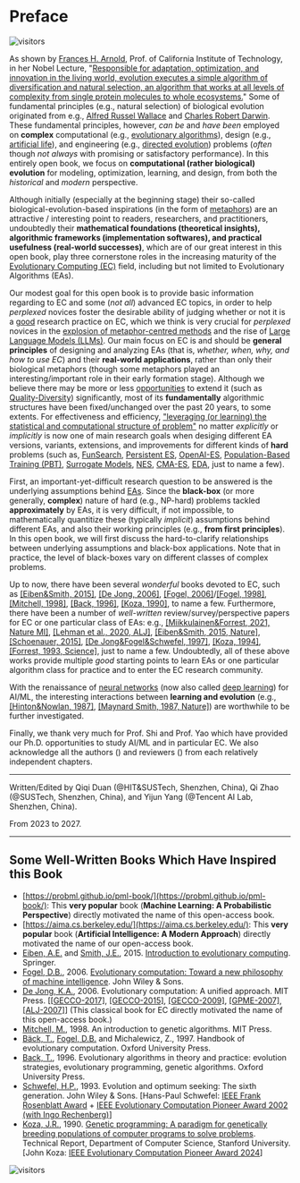# Preface

![visitors](https://visitor-badge.laobi.icu/badge?page_id=Evolutionary-Intelligence.ECAMP-Preface)

As shown by [Frances H. Arnold](http://fhalab.caltech.edu/), Prof. of California Institute of
Technology, in her Nobel Lecture, "[Responsible for adaptation, optimization, and innovation in
the living world, evolution executes a simple algorithm of diversification and natural selection,
an algorithm that works at all levels of complexity from single protein molecules to whole
ecosystems.](https://www.nobelprize.org/uploads/2018/10/arnold-lecture.pdf)" Some of fundamental
principles (e.g., natural selection) of biological evolution originated from e.g., [Alfred Russel
Wallace](https://tinyurl.com/yvwmuv9b) and [Charles Robert Darwin](https://tinyurl.com/5ywts76r).
These fundamental principles, however, *can be* and *have been* employed on **complex**
computational (e.g., [evolutionary algorithms](https://tinyurl.com/y57b2r96)), design (e.g.,
[artificial life](https://direct.mit.edu/artl)), and engineering (e.g., [directed
evolution](http://fhalab.caltech.edu/)) problems (*often* though *not always* with promising or
satisfactory performance). In this entirely open book, we focus on **computational (rather
biological) evolution** for modeling, optimization, learning, and design, from both the
*historical* and *modern* perspective.

Although initially (especially at the beginning stage) their so-called biological-evolution-based
inspirations (in the form of [metaphors](https://tinyurl.com/mtmwez9h)) are an attractive /
interesting point to readers, researchers, and practitioners, undoubtedly their **mathematical
foundations (theoretical insights), algorithmic frameworks (implementation softwares), and
practical usefulness (real-world successes)**, which are of our great interest in this open book,
play three cornerstone roles in the increasing maturity of the [Evolutionary Computing
(EC)](https://tinyurl.com/48r89bv2) field, including but not limited to Evolutionary Algorithms
(EAs).

Our modest goal for this open book is to provide basic information regarding to EC and some
(*not all*) advanced EC topics, in order to help *perplexed* novices foster the desirable ability
of judging whether or not it is a [good](https://tinyurl.com/msxvdkfb) research practice on EC,
which we think is very crucial for *perplexed* novices in the [explosion of metaphor-centred
methods](https://publications.aston.ac.uk/id/eprint/44574/1/ALIFE_LLCS.pdf) and the rise of
[Large Language Models (LLMs)](https://chat.openai.com/). Our main focus on EC is and should be
**general principles** of designing and analyzing EAs (that is, *whether, when, why, and how to
use EC*) and their **real-world applications**, rather than only their biological metaphors
(though some metaphors played an interesting/important role in their early formation stage).
Although we believe there may be more or less [opportunities](https://tinyurl.com/mpdhne4f)
to extend it (such as [Quality-Diversity](https://tinyurl.com/3c5bzumz)) significantly, most of
its **fundamentally** algorithmic structures have been fixed/unchanged over the past 20 years,
to some extents. For effectiveness and efficiency, ["leveraging (or learning) the statistical
and computational structure of problem"](https://www.nowpublishers.com/article/Details/MAL-070)
no matter *explicitly* or *implicitly* is now one of main research goals when desiging different
EA versions, variants, extensions, and improvements for different kinds of **hard** problems
(such as, [FunSearch](https://www.nature.com/articles/s41586-023-06924-6),
[Persistent ES](https://icml.cc/virtual/2021/poster/10175),
[OpenAI-ES](https://openai.com/index/evolution-strategies/),
[Population-Based Training (PBT)](https://tinyurl.com/428mrb4f),
[Surrogate Models](),
[NES](https://www.jmlr.org/papers/volume15/wierstra14a/wierstra14a.pdf),
[CMA-ES](https://jmlr.org/papers/volume18/14-467/14-467.pdf),
[EDA](https://jmlr.org/papers/volume24/22-0628/22-0628.pdf),
just to name a few).

First, an important-yet-difficult research question to be answered is the underlying assumptions
behind [EAs](https://www.nature.com/articles/nature14544). Since the **black-box** (or more
generally, **complex**) nature of hard (e.g., NP-hard) problems tackled **approximately** by EAs,
it is very difficult, if not impossible, to mathematically quantitize these (typically *implicit*)
assumptions behind different EAs, and also their working principles (e.g., **from first
principles**). In this open book, we will first discuss the hard-to-clarify relationships between
underlying assumptions and black-box applications. Note that in practice, the level of black-boxes
vary on different classes of complex problems.

Up to now, there have been several *wonderful* books devoted to EC, such as [[Eiben&Smith, 2015]](https://link.springer.com/book/10.1007/978-3-662-44874-8), [[De Jong, 2006]](https://ieeexplore.ieee.org/book/6267245), [[Fogel, 2006]](https://ieeexplore.ieee.org/book/5237910)/[[Fogel, 1998]](https://ieeexplore.ieee.org/book/5263042), [[Mitchell, 1998]](https://direct.mit.edu/books/book/4675/An-Introduction-to-Genetic-Algorithms), [[Back, 1996]](https://academic.oup.com/book/40791), [[Koza, 1990]](http://infolab.stanford.edu/pub/cstr/reports/cs/tr/90/1314/CS-TR-90-1314.pdf), to name a few. Furthermore, there have been a number of *well-written* review/survey/perspective papers for EC or one particular class of EAs: e.g., [[Miikkulainen&Forrest, 2021, Nature MI]](https://www.nature.com/articles/s42256-020-00278-8), [[Lehman et al., 2020, ALJ]](https://direct.mit.edu/artl/article/26/2/274/93255/The-Surprising-Creativity-of-Digital-Evolution-A), [[Eiben&Smith, 2015, Nature]](https://www.nature.com/articles/nature14544), [[Schoenauer, 2015]](https://link.springer.com/chapter/10.1007/978-94-017-9014-7_28), [[De Jong&Fogel&Schwefel, 1997]](https://www.taylorfrancis.com/chapters/edit/10.1201/9781482268713-13/history-evolutionary-computation), [[Koza, 1994]](), [[Forrest, 1993, Science]](https://www.science.org/doi/10.1126/science.8346439), just to name a few. Undoubtedly, all of these above works provide multiple *good* starting points to learn EAs or one particular algorithm class for practice and to enter the EC research community.

With the renaissance of [neural networks](https://www.sciencedirect.com/science/article/abs/pii/S0893608014002135) (now also called [deep learning](https://www.nature.com/articles/nature14539)) for AI/ML, the interesting interactions between **learning and evolution** (e.g., [[Hinton&Nowlan, 1987]](https://www.cs.toronto.edu/~hinton/absps/baldwin.pdf), [[Maynard Smith, 1987, Nature]](https://www.cs.toronto.edu/~hinton/absps/maynardsmith.pdf)) are worthwhile to be further investigated.

Finally, we thank very much for Prof. Shi and Prof. Yao which have provided our
Ph.D. opportunities to study AI/ML and in particular EC. We also acknowledge
all the authors () and reviewers () from each relatively independent chapters.

************** *** **************
Written/Edited by Qiqi Duan (@HIT&SUSTech, Shenzhen, China),
Qi Zhao (@SUSTech, Shenzhen, China), and
Yijun Yang (@Tencent AI Lab, Shenzhen, China).

From 2023 to 2027.
************** *** **************

## Some Well-Written Books Which Have Inspired this Book

* [https://probml.github.io/pml-book/](https://probml.github.io/pml-book/):
  This **very popular** book (**Machine Learning: A Probabilistic Perspective**)
  directly motivated the name of this open-access book.
* [https://aima.cs.berkeley.edu/](https://aima.cs.berkeley.edu/):
  This **very popular** book (**Artificial Intelligence: A Modern Approach**)
  directly motivated the name of our open-access book.
* [Eiben, A.E.]() and [Smith, J.E.](), 2015.
  [Introduction to evolutionary computing](https://link.springer.com/book/10.1007/978-3-662-44874-8).
  Springer.
* [Fogel, D.B.](), 2006.
  [Evolutionary computation: Toward a new philosophy of
  machine intelligence](https://tinyurl.com/yc2b2hau).
  John Wiley & Sons.
* [De Jong, K.A.](), 2006.
  Evolutionary computation: A unified approach.
  MIT Press.
  [[[GECCO-2017]](https://dl.acm.org/doi/abs/10.1145/3067695.3067715),
  [[GECCO-2015]](https://dl.acm.org/doi/abs/10.1145/2739482.2756576),
  [[GECCO-2009]](https://dl.acm.org/doi/abs/10.1145/1570256.1570404),
  [[GPME-2007]](https://link.springer.com/article/10.1007/s10710-007-9035-9),
  [[ALJ-2007]](https://direct.mit.edu/artl/article-abstract/13/4/423/2573/Evolutionary-Computation-A-Unified-Approach)]
  (This classical book for EC directly motivated the name of
  this open-access book.)
* [Mitchell, M.](), 1998.
  An introduction to genetic algorithms.
  MIT Press.
* [Bäck, T.](), [Fogel, D.B.]() and Michalewicz, Z., 1997.
  Handbook of evolutionary computation.
  Oxford University Press.
* [Back, T.](), 1996.
  Evolutionary algorithms in theory and practice: evolution strategies,
  evolutionary programming, genetic algorithms.
  Oxford University Press.
* [Schwefel, H.P.](), 1993.
  Evolution and optimum seeking: The sixth generation.
  John Wiley & Sons.
  [Hans-Paul Schwefel: [IEEE Frank Rosenblatt Award]() +
  [IEEE Evolutionary Computation Pioneer Award
  2002 (with Ingo Rechenberg)](https://tinyurl.com/ya8s24d9)]
* [Koza, J.R.](https://www.genetic-programming.org/), 1990.
  [Genetic programming: A paradigm for genetically breeding populations of
  computer programs to solve problems](https://tinyurl.com/wxy2n6vy).
  Technical Report, Department of Computer Science, Stanford University.
  [John Koza: [IEEE Evolutionary Computation Pioneer Award
  2024](https://tinyurl.com/ya8s24d9)]

![visitors](https://visitor-badge.laobi.icu/badge?page_id=Evolutionary-Intelligence.ECAMP)
